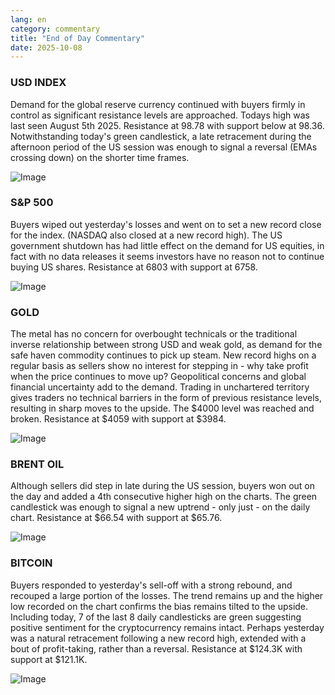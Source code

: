 ```yaml
---
lang: en
category: commentary
title: "End of Day Commentary"
date: 2025-10-08
---
```


### USD INDEX

Demand for the global reserve currency continued with buyers firmly in control as significant resistance levels are approached. Todays high was last seen August 5th 2025. Resistance at 98.78 with support below at 98.36. Notwithstanding today's green candlestick, a late retracement during the afternoon period of the US session was enough to signal a reversal (EMAs crossing down) on the shorter time frames. 

![Image](https://markleighedu.github.io/img/Oct-2025/08-Oct-2025/usdindex.jpg)

### S&P 500

Buyers wiped out yesterday's losses and went on to set a new record close for the index. (NASDAQ also closed at a new record high). The US government shutdown has had little effect on the demand for US equities, in fact with no data releases it seems investors have no reason not to continue buying US shares. Resistance at 6803 with support at 6758.  

![Image](https://markleighedu.github.io/img/Oct-2025/08-Oct-2025/sp500.jpg)

### GOLD

The metal has no concern for overbought technicals or the traditional inverse relationship between strong USD and weak gold, as demand for the safe haven commodity continues to pick up steam. New record highs on a regular basis as sellers show no interest for stepping in - why take profit when the price continues to move up? Geopolitical concerns and global financial uncertainty add to the demand. Trading in unchartered territory gives traders no technical barriers in the form of previous resistance levels, resulting in sharp moves to the upside. The $4000 level was reached and broken. Resistance at $4059 with support at $3984.  

![Image](https://markleighedu.github.io/img/Oct-2025/08-Oct-2025/gold.jpg)

### BRENT OIL

Although sellers did step in late during the US session, buyers won out on the day and added a 4th consecutive higher high on the charts. The green candlestick was enough to signal a new uptrend - only just - on the daily chart. Resistance at $66.54 with support at $65.76. 

![Image](https://markleighedu.github.io/img/Oct-2025/08-Oct-2025/brentoil.jpg)

### BITCOIN

Buyers responded to yesterday's sell-off with a strong rebound, and recouped a large portion of the losses. The trend remains up and the higher low recorded on the chart confirms the bias remains tilted to the upside. Including today, 7 of the last 8 daily candlesticks are green suggesting positive sentiment for the cryptocurrency remains intact. Perhaps yesterday was a natural retracement following a new record high, extended with a bout of profit-taking, rather than a reversal. Resistance at $124.3K with support at $121.1K.

![Image](https://markleighedu.github.io/img/Oct-2025/08-Oct-2025/bitcoin.jpg)

